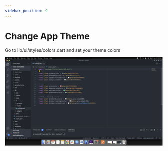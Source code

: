 ```yaml
---
sidebar_position: 9
---
```


# Change App Theme

Go to lib/ui/styles/colors.dart and set your theme colors

![Change App Theme](../static/images/app/chaneAppTheme.png)